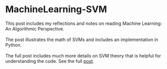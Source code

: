 # MachineLearning-SVM
This post includes my reflections and notes on reading Machine Learning: An Algorithmic Perspective.<br><br>
The post illustrates the math of SVMs and includes an implementation in Python. <br><br>
The full post includes much more details on SVM theory that is helpful for understanding the code. See the full [post](https://ray-luo.github.io/2018/07/09/SVMs/).
